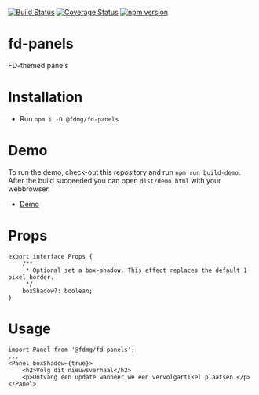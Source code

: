 [![Build Status](https://travis-ci.org/FDMediagroep/fd-ts-react-panels.svg?branch=master)](https://travis-ci.org/FDMediagroep/fd-ts-react-panels)
[![Coverage Status](https://coveralls.io/repos/github/FDMediagroep/fd-ts-react-panels/badge.svg?branch=master)](https://coveralls.io/github/FDMediagroep/fd-ts-react-panels?branch=master)
[![npm version](https://badge.fury.io/js/%40fdmg%2Ffd-panels.svg)](https://badge.fury.io/js/%40fdmg%2Ffd-panels)


# fd-panels
FD-themed panels

# Installation
* Run `npm i -D @fdmg/fd-panels`

# Demo
To run the demo, check-out this repository and run `npm run build-demo`.
After the build succeeded you can open `dist/demo.html` with your webbrowser.
* [Demo](http://static.fd.nl/react/panels/demo.html)

# Props
```
export interface Props {
    /**
     * Optional set a box-shadow. This effect replaces the default 1 pixel border.
     */
    boxShadow?: boolean;
}
```

# Usage
```
import Panel from '@fdmg/fd-panels';
...
<Panel boxShadow={true}>
    <h2>Volg dit nieuwsverhaal</h2>
    <p>Ontvang een update wanneer we een vervolgartikel plaatsen.</p>
</Panel>
```
